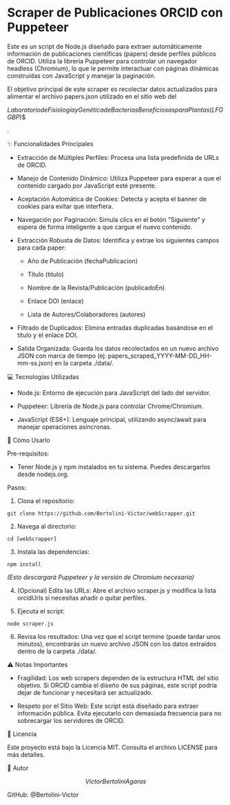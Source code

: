# Scraper de Publicaciones ORCID con Puppeteer

Este es un script de Node.js diseñado para extraer automáticamente información de publicaciones científicas (papers) desde perfiles públicos de ORCID. Utiliza la librería Puppeteer para controlar un navegador headless (Chromium), lo que le permite interactuar con páginas dinámicas construidas con JavaScript y manejar la paginación.

El objetivo principal de este scraper es recolectar datos actualizados para alimentar el archivo papers.json utilizado en el sitio web del 

$Laboratorio de Fisiología y Genética de Bacterias Beneficiosas para Plantas (LFGGBP)$$

.

✨ Funcionalidades Principales

* Extracción de Múltiples Perfiles: Procesa una lista predefinida de URLs de ORCID.

* Manejo de Contenido Dinámico: Utiliza Puppeteer para esperar a que el contenido cargado por JavaScript esté presente.

* Aceptación Automática de Cookies: Detecta y acepta el banner de cookies para evitar que interfiera.

* Navegación por Paginación: Simula clics en el botón "Siguiente" y espera de forma inteligente a que cargue el nuevo contenido.

* Extracción Robusta de Datos: Identifica y extrae los siguientes campos para cada paper:

     * Año de Publicación (fechaPublicacion)

     * Título (titulo)

     * Nombre de la Revista/Publicación (publicadoEn)

     * Enlace DOI (enlace)

     * Lista de Autores/Colaboradores (autores)

* Filtrado de Duplicados: Elimina entradas duplicadas basándose en el título y el enlace DOI.

* Salida Organizada: Guarda los datos recolectados en un nuevo archivo JSON con marca de tiempo (ej: papers_scraped_YYYY-MM-DD_HH-mm-ss.json) en la carpeta ./data/.

💻 Tecnologías Utilizadas

* Node.js: Entorno de ejecución para JavaScript del lado del servidor.

* Puppeteer: Librería de Node.js para controlar Chrome/Chromium.

* JavaScript (ES6+): Lenguaje principal, utilizando async/await para manejar operaciones asíncronas.

🚀 Cómo Usarlo

Pre-requisitos:

* Tener Node.js y npm instalados en tu sistema. Puedes descargarlos desde nodejs.org.

Pasos:

1. Clona el repositorio:
~~~
git clone https://github.com/Bertolini-Victor/webScrapper.git
~~~

2. Navega al directorio:
~~~
cd [webScrapper]
~~~

3. Instala las dependencias:
~~~
npm install
~~~

*(Esto descargará Puppeteer y la versión de Chromium necesaria)*

4. (Opcional) Edita las URLs: Abre el archivo scraper.js y modifica la lista orcidUrls si necesitas añadir o quitar perfiles.

5. Ejecuta el script:
~~~
node scraper.js
~~~

6. Revisa los resultados: Una vez que el script termine (puede tardar unos minutos), encontrarás un nuevo archivo JSON con los datos extraídos dentro de la carpeta ./data/.

⚠️ Notas Importantes

* Fragilidad: Los web scrapers dependen de la estructura HTML del sitio objetivo. Si ORCID cambia el diseño de sus páginas, este script podría dejar de funcionar y necesitará ser actualizado.

* Respeto por el Sitio Web: Este script está diseñado para extraer información pública. Evita ejecutarlo con demasiada frecuencia para no sobrecargar los servidores de ORCID.

📄 Licencia

Este proyecto está bajo la Licencia MIT. Consulta el archivo LICENSE para más detalles.

👤 Autor

$$Victor Bertolini Agaras$$

GitHub: @Bertolini-Victor
